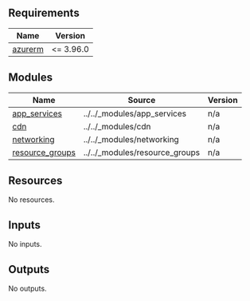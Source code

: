 <!-- markdownlint-disable -->
<!-- BEGINNING OF PRE-COMMIT-TERRAFORM DOCS HOOK -->
## Requirements

| Name | Version |
|------|---------|
| <a name="requirement_azurerm"></a> [azurerm](#requirement\_azurerm) | <= 3.96.0 |

## Modules

| Name | Source | Version |
|------|--------|---------|
| <a name="module_app_services"></a> [app\_services](#module\_app\_services) | ../../_modules/app_services | n/a |
| <a name="module_cdn"></a> [cdn](#module\_cdn) | ../../_modules/cdn | n/a |
| <a name="module_networking"></a> [networking](#module\_networking) | ../../_modules/networking | n/a |
| <a name="module_resource_groups"></a> [resource\_groups](#module\_resource\_groups) | ../../_modules/resource_groups | n/a |

## Resources

No resources.

## Inputs

No inputs.

## Outputs

No outputs.
<!-- END OF PRE-COMMIT-TERRAFORM DOCS HOOK -->
